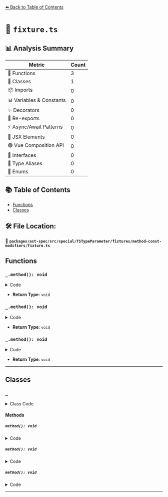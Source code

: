 [⬅️ Back to Table of Contents](../../../../../../../index.md)

# 📄 `fixture.ts`

## 📊 Analysis Summary

| Metric | Count |
|--------|-------|
| 🔧 Functions | 3 |
| 🧱 Classes | 1 |
| 📦 Imports | 0 |
| 📊 Variables & Constants | 0 |
| ✨ Decorators | 0 |
| 🔄 Re-exports | 0 |
| ⚡ Async/Await Patterns | 0 |
| 💠 JSX Elements | 0 |
| 🟢 Vue Composition API | 0 |
| 📐 Interfaces | 0 |
| 📑 Type Aliases | 0 |
| 🎯 Enums | 0 |

## 📚 Table of Contents

- [Functions](#functions)
- [Classes](#classes)

## 🛠️ File Location:
📂 **`packages/ast-spec/src/special/TSTypeParameter/fixtures/method-const-modifiers/fixture.ts`**

## Functions

### `_.method(): void`

<details><summary>Code</summary>

```ts
method<const T>() {}
```
</details>

- **Return Type**: `void`
### `_.method(): void`

<details><summary>Code</summary>

```ts
method<const T extends U>() {}
```
</details>

- **Return Type**: `void`
### `_.method(): void`

<details><summary>Code</summary>

```ts
method<T, const U>() {}
```
</details>

- **Return Type**: `void`

---

## Classes

### `_`

<details><summary>Class Code</summary>

```ts
class _ {
  method<const T>() {}
  method<const T extends U>() {}
  method<T, const U>() {}
}
```
</details>

#### Methods

##### `method(): void`

<details><summary>Code</summary>

```ts
method<const T>() {}
```
</details>

##### `method(): void`

<details><summary>Code</summary>

```ts
method<const T extends U>() {}
```
</details>

##### `method(): void`

<details><summary>Code</summary>

```ts
method<T, const U>() {}
```
</details>


---